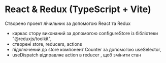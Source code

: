# React & Redux (TypeScript + Vite) 

Створено проект лічильник за допомогою React та Redux

- каркас стору виконаний за допомогою configureStore із бібліотеки "@reduxjs/toolkit",
- створені store, reducers, actions
- підключений до store компонент Counter за допомогою useSelector, 
- useDispatch відправляє action в reducer , щоб змінити стан